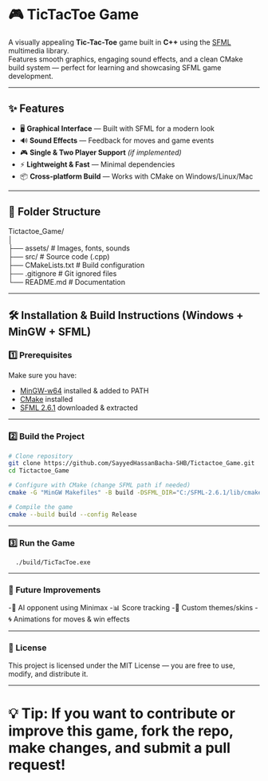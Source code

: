 # 🎮 TicTacToe Game

A visually appealing **Tic-Tac-Toe** game built in **C++** using the [SFML](https://www.sfml-dev.org/) multimedia library.  
Features smooth graphics, engaging sound effects, and a clean CMake build system — perfect for learning and showcasing SFML game development.

----------------------------------------------------------------

## ✨ Features
- 🖥 **Graphical Interface** — Built with SFML for a modern look
- 🔊 **Sound Effects** — Feedback for moves and game events
- 🎮 **Single & Two Player Support** *(if implemented)*
- ⚡ **Lightweight & Fast** — Minimal dependencies
- 📦 **Cross-platform Build** — Works with CMake on Windows/Linux/Mac

----------------------------------------------------------------

## 📂 Folder Structure
Tictactoe_Game/  
│                                 
├── assets/ # Images, fonts, sounds             
├── src/ # Source code (.cpp)               
├── CMakeLists.txt # Build configuration             
├── .gitignore # Git ignored files                    
└── README.md # Documentation                       

----------------------------------------------------------------

## 🛠 Installation & Build Instructions (Windows + MinGW + SFML)

### 1️⃣ Prerequisites
Make sure you have:
- [MinGW-w64](https://www.mingw-w64.org/) installed & added to PATH  
- [CMake](https://cmake.org/download/) installed  
- [SFML 2.6.1](https://www.sfml-dev.org/download.php) downloaded & extracted  

-----------------------------

### 2️⃣ Build the Project
```bash
# Clone repository
git clone https://github.com/SayyedHassanBacha-SHB/Tictactoe_Game.git
cd Tictactoe_Game

# Configure with CMake (change SFML path if needed)
cmake -G "MinGW Makefiles" -B build -DSFML_DIR="C:/SFML-2.6.1/lib/cmake/SFML"

# Compile the game
cmake --build build --config Release
```
--------------------------------

### 3️⃣ Run the Game
      ./build/TicTacToe.exe

----------------------------------------------------------------

### 🚀 Future Improvements
-🤖 AI opponent using Minimax
-📊 Score tracking
-🎨 Custom themes/skins
-🌀 Animations for moves & win effects

----------------------------------------------------------------

### 📜 License
This project is licensed under the MIT License — you are free to use, modify, and distribute it.

----------------------------------------------------------------

# 💡 Tip: If you want to contribute or improve this game, fork the repo, make changes, and submit a pull request!

